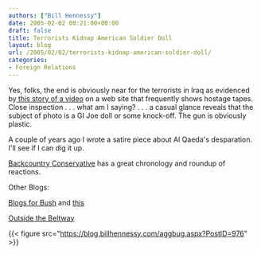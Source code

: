 ```yaml
---
authors: ["Bill Hennessy"]
date: 2005-02-02 00:21:00+00:00
draft: false
title: Terrorists Kidnap American Soldier Doll
layout: blog
url: /2005/02/02/terrorists-kidnap-american-soldier-doll/
categories:
- Foreign Relations
---
```


Yes, folks, the end is obviously near for the terrorists in Iraq as evidenced by[ this story of a video](https://cnn.worldnews.printthis.clickability.com/pt/cpt?action=cpt&title=CNN.com+-+U.S.+military%3A+No+soldier+missing+in+Iraq+-+Feb+1%2C+2005&expire=03%2F3%2F2005&urlID=13075944&fb=Y&url=http%3A%2F%2Fwww.cnn.com%2F2005%2FWORLD%2Fmeast%2F02%2F01%2Firaq.hostage.ap%2Findex.html&partnerID=2006) on a web site that frequently shows hostage tapes. Close inspection . . . what am I saying? . . . a casual glance reveals that the subject of photo is a GI Joe doll or some knock-off. The gun is obviously plastic.




A couple of years ago I wrote a satire piece about Al Qaeda's desparation. I'll see if I can dig it up.




[Backcountry Conservative](https://www.jquinton.com/archives/002444.html) has a great chronology and roundup of reactions.




Other Blogs:




[Blogs for Bush](https://www.blogsforbush.com/mt/archives/003609.html) and [this](https://www.blogsforbush.com/mt/archives/003612.html)




[Outside the Beltway](https://www.outsidethebeltway.com/archives/9065)










{{< figure src="https://blog.billhennessy.com/aggbug.aspx?PostID=976" >}}

